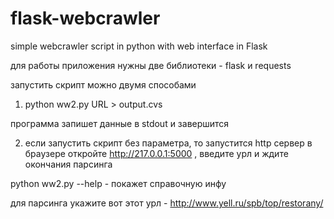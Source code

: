 # flask-webcrawler
simple webcrawler script in python with web interface in Flask

для работы приложения нужны две библиотеки - flask и requests

запустить скрипт можно двумя способами

1. python ww2.py URL > output.cvs

программа запишет данные в stdout и завершится

2. если запустить скрипт без параметра, то запустится http сервер
в браузере откройте http://217.0.0.1:5000 , введите урл и ждите окончания парсинга

python ww2.py --help   - покажет справочную инфу

для парсинга укажите вот этот урл - http://www.yell.ru/spb/top/restorany/

